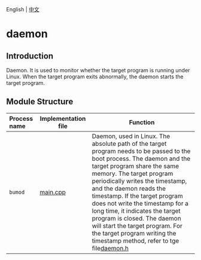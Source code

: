 English | [中文](README_CN.md) 

# daemon

## Introduction
Daemon. It is used to monitor whether the target program is running under Linux. When the target program exits abnormally, the daemon starts the target program.

## Module Structure
Process name | Implementation file | Function
|:--- | --- | ---
| `bumod` | [main.cpp](./bumo/main.cpp) | Daemon, used in Linux. The absolute path of the target program needs to be passed to the boot process. The daemon and the target program share the same memory. The target program periodically writes the timestamp, and the daemon reads the timestamp. If the target program does not write the timestamp for a long time, it indicates the target program is closed. The daemon will start the target program. For the target program writing the timestamp method, refer to tge file[daemon.h](../common/daemon.h)
